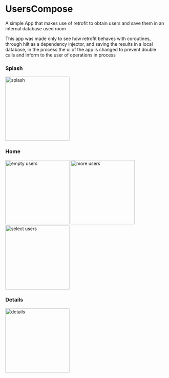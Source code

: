 # UsersCompose
A simple App that makes use of retrofit to obtain users and save them in an internal database used room

This app was made only to see how retrofit behaves with coroutines, through hilt as a dependency injector, and saving the results in a local database, in the process the ui of the app is changed to prevent double calls and inform to the user of operations in process

### Splash 

<p>
  <img src="https://i.imgur.com/aykDEf0.png" alt="splash" width="200"/>
 </p>

### Home
<p>
  <img src="https://i.imgur.com/HOS0mH1.png" alt="empty users" width="200"/>
  <img src="https://i.imgur.com/tk9YNv6.png" alt="more users" width="200"/>
  <img src="https://i.imgur.com/HojXox5.png" alt="select users" width="200"/>
</p>


 ### Details 

<p>
  <img src="https://i.imgur.com/Uav3QQP.png" alt="details" width="200"/>
 </p>


